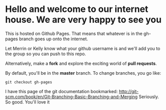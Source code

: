 # Hello and welcome to our internet house. We are very happy to see you

This is hosted on Github Pages. That means that whatever is in the gh-pages branch goes up onto the internet. 

Let Merrin or Kelly know what your github username is and we'll add you to the group so you can push to this repo.

Alternatively, make a **fork** and explore the exciting world of **pull requests**.

By default, you'll be in the **master** branch. To change branches, you go like: 

`git checkout gh-pages`

I have this page of the git documentation bookmarked: http://git-scm.com/book/en/Git-Branching-Basic-Branching-and-Merging
Seriously. So good. You'll love it
